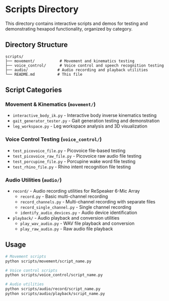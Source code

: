 # Scripts Directory

This directory contains interactive scripts and demos for testing and demonstrating hexapod functionality, organized by category.

## Directory Structure

```
scripts/
├── movement/           # Movement and kinematics testing
├── voice_control/      # Voice control and speech recognition testing
├── audio/             # Audio recording and playback utilities
└── README.md          # This file
```

## Script Categories

### Movement & Kinematics (`movement/`)
- `interactive_body_ik.py` - Interactive body inverse kinematics testing
- `gait_generator_tester.py` - Gait generation testing and demonstration
- `leg_workspace.py` - Leg workspace analysis and 3D visualization

### Voice Control Testing (`voice_control/`)
- `test_picovoice_file.py` - Picovoice file-based testing
- `test_picovoice_raw_file.py` - Picovoice raw audio file testing
- `test_porcupine_file.py` - Porcupine wake word file testing
- `test_rhino_file.py` - Rhino intent recognition file testing

### Audio Utilities (`audio/`)
- `record/` - Audio recording utilities for ReSpeaker 6-Mic Array
  - `record.py` - Basic multi-channel recording
  - `record_channels.py` - Multi-channel recording with separate files
  - `record_single_channel.py` - Single channel recording
  - `identify_audio_devices.py` - Audio device identification
- `playback/` - Audio playback and conversion utilities
  - `play_wav_audio.py` - WAV file playback and conversion
  - `play_raw_audio.py` - Raw audio file playback

## Usage

```bash
# Movement scripts
python scripts/movement/script_name.py

# Voice control scripts  
python scripts/voice_control/script_name.py

# Audio utilities
python scripts/audio/record/script_name.py
python scripts/audio/playback/script_name.py
```
